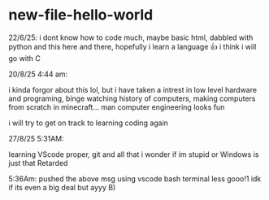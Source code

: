 # new-file-hello-world

22/6/25:
i dont know how to code much, maybe basic html, dabbled with python and this here and there, hopefully i learn a language 👍
i think i will go with C

20/8/25 4:44 am:

i kinda forgor about this lol, but i have taken a intrest in low level hardware and programing, binge watching history of computers, making computers from scratch in minecraft... man computer engineering looks fun

i will try to get on track to learning coding again 

27/8/25 5:31AM:

learning VScode proper, git and all that
i wonder if im stupid or Windows is just that Retarded

5:36Am:
pushed the above msg using vscode bash terminal less gooo!1
idk if its even a big deal but ayyy B)
